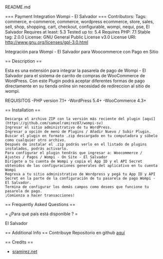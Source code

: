 
README.md

=== Payment Integration Wompi - El Salvador === Contributors: Tags: commerce, e-commerce, commerce, wordpress ecommerce, store, sales, sell, shop, shopping, cart, checkout, configurable, wompi, nequi, pse, El Salvador Requires at least: 5.3 Tested up to: 5.4 Requires PHP: 7.1 Stable tag: 2.0.0 License: GNU General Public License v3.0 License URI: http://www.gnu.org/licenses/gpl-3.0.html

Integración para Wompi - El Salvador para Woocommerce con Pago en Sitio

== Description ==

Esta es una extensión para integrar la pasarela de pago de Wompi - El Salvador para el sistema de carrito de compras de WooCommerce de WordPress. Con este Plugin podrá aceptar diferentes formas de pago directamente en su tienda online sin necesidad de redireccion al sitio de wompi.

REQUISITOS -PHP version 7.1+ -WordPress 5.4+ -WooCommerce 4.3+

== Installation ==

    Descarga el archivo ZIP con la versión más reciente del plugin [aquí](https://github.com/samuelramirez87/wompi-sv)
    Ingresar el sitio administrativo de tu WordPress.
    Ingresar a opción de menú de Plugins / Añadir Nuevo / Subir Plugin.
    Buscar el plugin en formato .zip descargado en tu computadora y súbelo como cualquier otro archivo.
    Después de instalar el .zip podrás verlo en el listado de plugins instalados, podrás activarlo.
    Para configurar el plugin tendrás que ingresar a: Woocommerce / Ajustes / Pagos / Wompi - On Site - El Salvador
    Dirígete a tu cuenta de Wompi y copia el App ID y el API Secret obtenidos de las configuraciones generales del aplicativo en tu cuenta Wompi
    Regresa a tu sitio administrativo de Wordpress y pegá tu App ID y API Secret en la parte de la configuración de tu pasarela de pago Wompi - El Salvador.
    Termina de configurar los demás campos como desees que funcione tu pasarela de pago.
    ¡Comienza a hacer transacciones!

== Frequently Asked Questions ==

= ¿Para qué país está disponible ? =

El Salvador

== Additional Info == Contribuye Repositorio en github [aquí](https://github.com/samuelramirez87/wompi-sv)

== Credits ==
*  [sramirez.net](https://sramirez.net)
